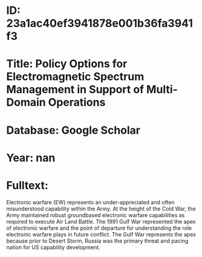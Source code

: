 # ID: 23a1ac40ef3941878e001b36fa3941f3
# Title: Policy Options for Electromagnetic Spectrum Management in Support of Multi-Domain Operations
# Database: Google Scholar
# Year: nan
# Fulltext:
Electronic warfare (EW) represents an under-appreciated and often misunderstood capability within the Army.
At the height of the Cold War, the Army maintained robust groundbased electronic warfare capabilities as required to execute Air Land Battle.
The 1991 Gulf War represented the apex of electronic warfare and the point of departure for understanding the role electronic warfare plays in future conflict.
The Gulf War represents the apex because prior to Desert Storm, Russia was the primary threat and pacing nation for US capability development.